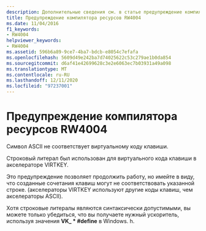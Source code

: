 ```yaml
---
description: Дополнительные сведения см. в статье предупреждение компилятора ресурсов RW4004
title: Предупреждение компилятора ресурсов RW4004
ms.date: 11/04/2016
f1_keywords:
- RW4004
helpviewer_keywords:
- RW4004
ms.assetid: 596b6a89-9ce7-4ba7-bdcb-e8054c7efafa
ms.openlocfilehash: 5609d49e242ba7d74025622c53c279ae1b0da854
ms.sourcegitcommit: d6af41e42699628c3e2e6063ec7b03931a49a098
ms.translationtype: MT
ms.contentlocale: ru-RU
ms.lasthandoff: 12/11/2020
ms.locfileid: "97237001"
---
```

# <a name="resource-compiler-warning-rw4004"></a>Предупреждение компилятора ресурсов RW4004

Символ ASCII не соответствует виртуальному коду клавиши.

Строковый литерал был использован для виртуального кода клавиши в акселераторе VIRTKEY.

Это предупреждение позволяет продолжить работу, но имейте в виду, что созданные сочетания клавиш могут не соответствовать указанной строке. (акселераторы VIRTKEY используют другие коды клавиш, чем акселераторы ASCII).

Хотя строковые литералы являются синтаксически допустимыми, вы можете только убедиться, что вы получаете нужный ускоритель, используя значения **VK_ \* #define** в Windows. h.
